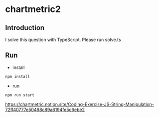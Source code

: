 # chartmetric2

## Introduction
I solve this question with TypeScript. Please run solve.ts


## Run

* install  
```
npm install
```

* run
```
npm run start
```



https://chartmetric.notion.site/Coding-Exercise-JS-String-Manipulation-72ff40777e50498c89a6194fe5c6ebe2